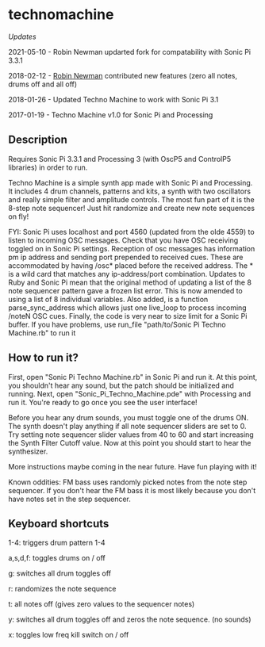 # technomachine

*Updates*

2021-05-10 - Robin Newman updarted fork for compatability with Sonic Pi 3.3.1

2018-02-12 - [Robin Newman](https://twitter.com/rbnman) contributed new features (zero all notes, drums off and all off)

2018-01-26 - Updated Techno Machine to work with Sonic Pi 3.1

2017-01-19 - Techno Machine v1.0 for Sonic Pi and Processing

## Description

Requires Sonic Pi 3.3.1 and Processing 3 (with OscP5 and ControlP5 libraries) in order to run. 

Techno Machine is a simple synth app made with Sonic Pi and Processing. It includes 4 drum channels, patterns and kits, a synth with two oscillators and really simple filter and amplitude controls. The most fun part of it is the 8-step note sequencer! Just hit randomize and create new note sequences on fly!

FYI: Sonic Pi uses localhost and port 4560 (updated from the olde 4559) to listen to incoming OSC messages. Check that you have OSC receiving toggled on in Sonic Pi settings. Reception of osc messages has information pm ip address and sending port prepended to received cues. These are accommodated by having /osc* placed before the received address. The * is a wild card that matches any ip-address/port combination.
Updates to Ruby and Sonic Pi mean that the original method of updating a list of the 8 note sequencer pattern gave a frozen list error. This is now amended to using a list of 8 individual variables. Also added, is a function parse_sync_address which allows just one live_loop to process incoming /noteN OSC cues. Finally, the code is very near to size limit for a Sonic Pi buffer. If you have problems, use run_file "path/to/Sonic Pi Techno Machine.rb" to run it 

## How to run it?

First, open "Sonic Pi Techno Machine.rb" in Sonic Pi and run it. At this point, you shouldn't hear any sound, but the patch should be initialized and running. Next, open "Sonic_Pi_Techno_Machine.pde" with Processing and run it. You're ready to go once you see the user interface!

Before you hear any drum sounds, you must toggle one of the drums ON. The synth doesn't play anything if all note sequencer sliders are set to 0. Try setting note sequencer slider values from 40 to 60 and start increasing the Synth Filter Cutoff value. Now at this point you should start to hear the synthesizer. 

More instructions maybe coming in the near future. Have fun playing with it!

Known oddities: FM bass uses randomly picked notes from the note step sequencer. If you don't hear the FM bass it is most likely because you don't have notes set in the step sequencer. 

## Keyboard shortcuts

1-4: triggers drum pattern 1-4

a,s,d,f: toggles drums on / off

g: switches all drum toggles off

r: randomizes the note sequence

t: all notes off (gives zero values to the sequencer notes)

y: switches all drum toggles off and zeros the note sequence. (no sounds)

x: toggles low freq kill switch on / off

